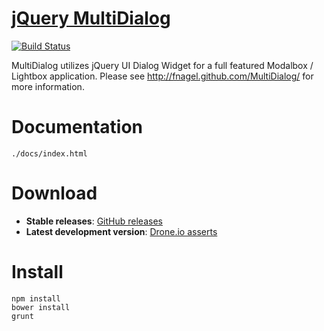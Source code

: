 # [jQuery MultiDialog](http://fnagel.github.com/MultiDialog/) 

[![Build Status](https://drone.io/github.com/fnagel/MultiDialog/status.png)](https://drone.io/github.com/fnagel/MultiDialog/latest)


MultiDialog utilizes jQuery UI Dialog Widget for a full featured Modalbox / Lightbox application.
Please see http://fnagel.github.com/MultiDialog/ for more information.


# Documentation
 
````
./docs/index.html
````


# Download

* **Stable releases**: [GitHub releases](https://github.com/fnagel/MultiDialog/releases)
* **Latest development version**: [Drone.io asserts](https://drone.io/github.com/fnagel/MultiDialog/files)


# Install

````
npm install
bower install
grunt
````